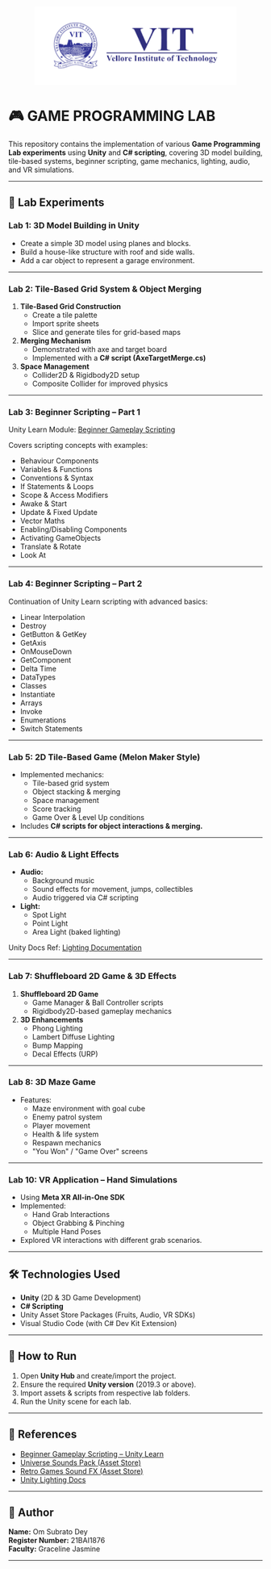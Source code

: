 <p align="center">
  <img src="VIT.png" width="400"/>
</p>

# 🎮 GAME PROGRAMMING LAB
This repository contains the implementation of various **Game Programming Lab experiments** using **Unity** and **C# scripting**, covering 3D model building, tile-based systems, beginner scripting, game mechanics, lighting, audio, and VR simulations.  

---

## 📂 Lab Experiments

### **Lab 1: 3D Model Building in Unity**
- Create a simple 3D model using planes and blocks.
- Build a house-like structure with roof and side walls.
- Add a car object to represent a garage environment.

---

### **Lab 2: Tile-Based Grid System & Object Merging**
1. **Tile-Based Grid Construction**
   - Create a tile palette
   - Import sprite sheets
   - Slice and generate tiles for grid-based maps  
2. **Merging Mechanism**
   - Demonstrated with axe and target board
   - Implemented with a **C# script (AxeTargetMerge.cs)**
3. **Space Management**
   - Collider2D & Rigidbody2D setup
   - Composite Collider for improved physics  

---

### **Lab 3: Beginner Scripting – Part 1**
Unity Learn Module: [Beginner Gameplay Scripting](https://learn.unity.com/project/beginner-gameplay-scripting?uv=2019.3)  

Covers scripting concepts with examples:
- Behaviour Components
- Variables & Functions
- Conventions & Syntax
- If Statements & Loops
- Scope & Access Modifiers
- Awake & Start
- Update & Fixed Update
- Vector Maths
- Enabling/Disabling Components
- Activating GameObjects
- Translate & Rotate
- Look At

---

### **Lab 4: Beginner Scripting – Part 2**
Continuation of Unity Learn scripting with advanced basics:
- Linear Interpolation
- Destroy
- GetButton & GetKey
- GetAxis
- OnMouseDown
- GetComponent
- Delta Time
- DataTypes
- Classes
- Instantiate
- Arrays
- Invoke
- Enumerations
- Switch Statements

---

### **Lab 5: 2D Tile-Based Game (Melon Maker Style)**
- Implemented mechanics:
  - Tile-based grid system
  - Object stacking & merging
  - Space management
  - Score tracking
  - Game Over & Level Up conditions
- Includes **C# scripts for object interactions & merging.**

---

### **Lab 6: Audio & Light Effects**
- **Audio:**
  - Background music
  - Sound effects for movement, jumps, collectibles
  - Audio triggered via C# scripting
- **Light:**
  - Spot Light
  - Point Light
  - Area Light (baked lighting)

Unity Docs Ref: [Lighting Documentation](https://docs.unity3d.com/560/Documentation/Manual/Lighting.html)

---

### **Lab 7: Shuffleboard 2D Game & 3D Effects**
1. **Shuffleboard 2D Game**
   - Game Manager & Ball Controller scripts
   - Rigidbody2D-based gameplay mechanics
2. **3D Enhancements**
   - Phong Lighting
   - Lambert Diffuse Lighting
   - Bump Mapping
   - Decal Effects (URP)

---

### **Lab 8: 3D Maze Game**
- Features:
  - Maze environment with goal cube
  - Enemy patrol system
  - Player movement
  - Health & life system
  - Respawn mechanics
  - "You Won" / "Game Over" screens

---

### **Lab 10: VR Application – Hand Simulations**
- Using **Meta XR All-in-One SDK**
- Implemented:
  - Hand Grab Interactions
  - Object Grabbing & Pinching
  - Multiple Hand Poses
- Explored VR interactions with different grab scenarios.

---

## 🛠️ Technologies Used
- **Unity** (2D & 3D Game Development)
- **C# Scripting**
- Unity Asset Store Packages (Fruits, Audio, VR SDKs)
- Visual Studio Code (with C# Dev Kit Extension)

---

## 🚀 How to Run
1. Open **Unity Hub** and create/import the project.  
2. Ensure the required **Unity version** (2019.3 or above).  
3. Import assets & scripts from respective lab folders.  
4. Run the Unity scene for each lab.  

---

## 📎 References
- [Beginner Gameplay Scripting – Unity Learn](https://learn.unity.com/project/beginner-gameplay-scripting?uv=2019.3)  
- [Universe Sounds Pack (Asset Store)](https://assetstore.unity.com/packages/audio/ambient/sci-fi/universe-sounds-free-pack-118865)  
- [Retro Games Sound FX (Asset Store)](https://assetstore.unity.com/packages/audio/sound-fx/retro-games-sound-fx-27280)  
- [Unity Lighting Docs](https://docs.unity3d.com/560/Documentation/Manual/Lighting.html)  

---

## 👤 Author
**Name:** Om Subrato Dey  
**Register Number:** 21BAI1876  
**Faculty:** Graceline Jasmine  

---
